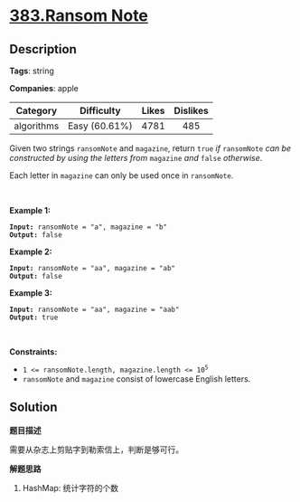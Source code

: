 # [383.Ransom Note](https://leetcode.com/problems/ransom-note/description/)

## Description

**Tags**: string

**Companies**: apple

| Category | Difficulty | Likes | Dislikes |
| :------: | :--------: | :---: | :------: |
| algorithms | Easy (60.61%) | 4781 | 485 |

<p>Given two strings <code>ransomNote</code> and <code>magazine</code>, return <code>true</code><em> if </em><code>ransomNote</code><em> can be constructed by using the letters from </em><code>magazine</code><em> and </em><code>false</code><em> otherwise</em>.</p>
<p>Each letter in <code>magazine</code> can only be used once in <code>ransomNote</code>.</p>
<p>&nbsp;</p>
<p><strong class="example">Example 1:</strong></p>
<pre><code><strong>Input:</strong> ransomNote = "a", magazine = "b"
<strong>Output:</strong> false</code></pre><p><strong class="example">Example 2:</strong></p>
<pre><code><strong>Input:</strong> ransomNote = "aa", magazine = "ab"
<strong>Output:</strong> false</code></pre><p><strong class="example">Example 3:</strong></p>
<pre><code><strong>Input:</strong> ransomNote = "aa", magazine = "aab"
<strong>Output:</strong> true</code></pre>
<p>&nbsp;</p>
<p><strong>Constraints:</strong></p>
<ul>
  <li><code>1 &lt;= ransomNote.length, magazine.length &lt;= 10<sup>5</sup></code></li>
  <li><code>ransomNote</code> and <code>magazine</code> consist of lowercase English letters.</li>
</ul>

## Solution

**题目描述**

需要从杂志上剪贴字到勒索信上，判断是够可行。

**解题思路**

1. HashMap: 统计字符的个数

